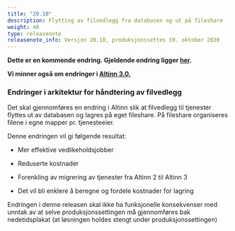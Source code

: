 ```yaml
---
title: "20.10"
description: Flytting av filvedlegg fra databasen og ut på fileshare
weight: 40
type: releasenote
releasenote_info: Versjon 20.10, produksjonssettes 19. oktober 2020
---
```

**Dette er en kommende endring. Gjeldende endring ligger [her](../20-9).**

**Vi minner også om endringer i [Altinn 3.0.](https://github.com/Altinn/altinn-studio/releases)**

### Endringer i arkitektur for håndtering av filvedlegg

Det skal gjennomføres en endring i Altinn slik at filvedlegg til tjenester flyttes ut av databasen og lagres på eget fileshare. På fileshare organiseres filene i egne mapper pr. tjenesteeier.  

Denne endringen vil gi følgende resultat:

- Mer effektive vedlikeholdsjobber 

- Reduserte kostnader

- Forenkling av migrering av tjenester fra Altinn 2 til Altinn 3

- Det vil bli enklere å beregne og fordele kostnader for lagring

Endringen i denne releasen skal ikke ha funksjonelle konsekvenser med unntak av at selve produksjonssettingen må gjennomføres bak nedetidsplakat (at løsningen holdes stengt under produksjonssettingen)
